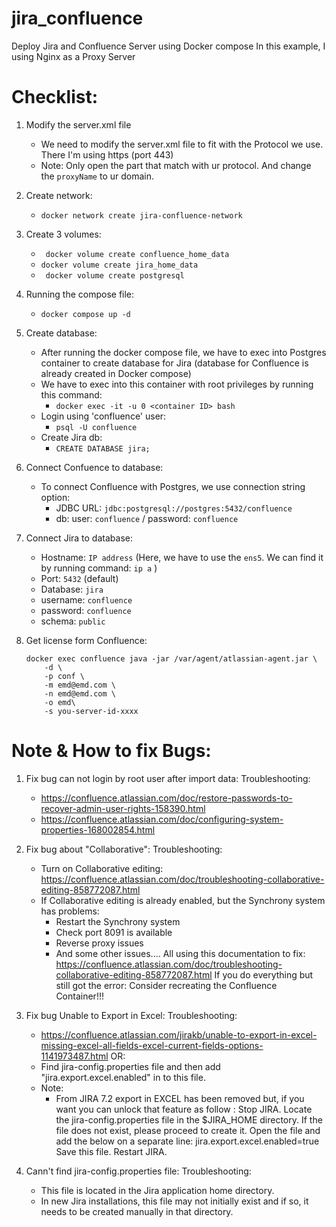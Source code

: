 # jira_confluence
Deploy Jira and Confluence Server using Docker compose
In this example, I using Nginx as a Proxy Server 

# Checklist:
1. Modify the server.xml file 
    - We need to modify the server.xml file to fit with the Protocol we use. There I'm using https (port 443)
    - Note: Only open the part that match with ur protocol. And change the `proxyName` to ur domain.

2. Create network:
    - `docker network create jira-confluence-network`

3. Create 3 volumes:
    - ` docker volume create confluence_home_data`
    - ` docker volume create jira_home_data `
    - ` docker volume create postgresql`

4. Running the compose file:
    - ` docker compose up -d `

5. Create database:
    - After running the docker compose file, we have to exec into Postgres container to create database for Jira (database for Confluence is already created in Docker compose)
    - We have to exec into this container with root privileges by running this command:
        - ` docker exec -it -u 0 <container ID> bash `
    - Login using 'confluence' user:
        - `psql -U confluence`
    - Create Jira db:
        - ` CREATE DATABASE jira; `

6. Connect Confuence to database:
    - To connect Confluence with Postgres, we use connection string option: 
        - JDBC URL:  `jdbc:postgresql://postgres:5432/confluence`
        - db: user: `confluence` / password: `confluence`

7. Connect Jira to database:
    - Hostname: `IP address` (Here, we have to use the `ens5`. We can find it by running command: `ip a` )
    - Port: `5432` (default)
    - Database: `jira`
    - username: `confluence`
    - password: `confluence`
    - schema: `public`

8. Get license form Confluence:
    ```
    docker exec confluence java -jar /var/agent/atlassian-agent.jar \
        -d \
        -p conf \
        -m emd@emd.com \
        -n emd@emd.com \
        -o emd\
        -s you-server-id-xxxx
    ```

# Note & How to fix Bugs:
1. Fix bug can not login by root user after import data:
    Troubleshooting:
    - https://confluence.atlassian.com/doc/restore-passwords-to-recover-admin-user-rights-158390.html
    - https://confluence.atlassian.com/doc/configuring-system-properties-168002854.html

2. Fix bug about "Collaborative":
    Troubleshooting: 
    - Turn on Collaborative editing:  https://confluence.atlassian.com/doc/troubleshooting-collaborative-editing-858772087.html
    - If Collaborative editing is already enabled, but the Synchrony system has problems: 
        - Restart the Synchrony system
        - Check port 8091 is available
        - Reverse proxy issues
        - And some other issues....
        All using this documentation to fix: https://confluence.atlassian.com/doc/troubleshooting-collaborative-editing-858772087.html
        If you do everything but still got the error: Consider recreating the Confluence Container!!!

3. Fix bug Unable to Export in Excel:
    Troubleshooting: 
    - https://confluence.atlassian.com/jirakb/unable-to-export-in-excel-missing-excel-all-fields-excel-current-fields-options-1141973487.html
    OR:
    - Find jira-config.properties file and then add "jira.export.excel.enabled" in to this file.
    - Note:
        - From JIRA 7.2 export in EXCEL has been removed but, if you want you can unlock that feature as follow :
            Stop JIRA.
            Locate the jira-config.properties file in the $JIRA_HOME directory. If the file does not exist, please proceed to create it.
            Open the file and add the below on a separate line:
            jira.export.excel.enabled=true
            Save this file.
            Restart JIRA.

4. Cann't find jira-config.properties file:
    Troubleshooting: 
    - This file is located in the Jira application home directory. 
    - In new Jira installations, this file may not initially exist and if so, it needs to be created manually in that directory.

